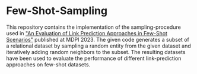 # Few-Shot-Sampling
This repository contains the implementation of the sampling-procedure used in ["An Evaluation of Link Prediction Approaches in Few-Shot Scenarios"](https://doi.org/10.3390/electronics12102296) published at MDPI 2023.
The given code generates a subset of a relational dataset by sampling a random entity from the given dataset and iteratively adding random neighbors to the subset. 
The resulting datasets have been used to evaluate the performance of different link-prediction approaches on few-shot datasets.
